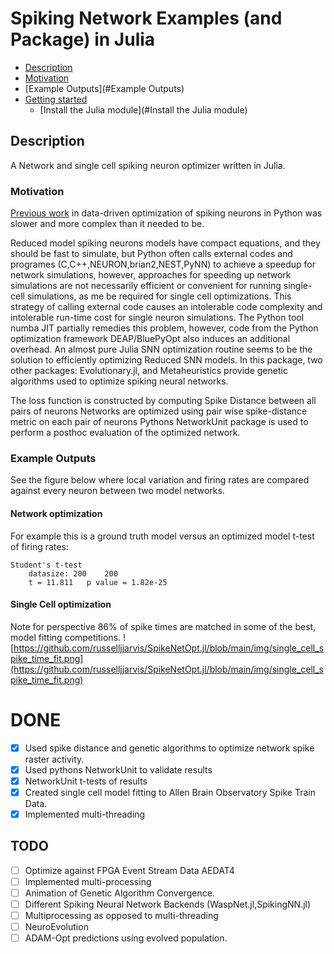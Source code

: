 
# Spiking Network Examples (and Package) in Julia
- [Description](#Description)
- [Motivation](#Motivation)
- [Example Outputs](#Example Outputs)
- [Getting started](#getting-started)
  - [Install the Julia module](#Install the Julia module)

## Description
A Network and single cell spiking neuron optimizer written in Julia.
### Motivation
[Previous work](https://github.com/russelljjarvis/BluePyOpt/blob/neuronunit_reduced_cells/examples/neuronunit/OptimizationMulitSpikingIzhikevichModel.ipynb) in data-driven optimization of spiking neurons in Python was slower and more complex than it needed to be. 

Reduced model spiking neurons models have compact equations, and they should be fast to simulate, but Python often calls external codes and programes (C,C++,NEURON,brian2,NEST,PyNN) to achieve a speedup for network simulations, however, approaches for speeding up network simulations are not necessarily efficient or convenient for running single-cell simulations, as me be required for single cell optimizations.  This strategy of calling external code causes an intolerable code complexity and intolerable run-time cost for single neuron simulations. The Python tool numba JIT partially remedies this problem, however, code from the Python optimization framework DEAP/BluePyOpt also induces an additional overhead. An almost pure Julia SNN optimization routine seems to be the solution to efficiently optimizing Reduced SNN models. In this package, two other packages: Evolutionary.jl, and Metaheuristics provide genetic algorithms used to optimize spiking neural networks.
 
The loss function is constructed by computing Spike Distance between all pairs of neurons
Networks are optimized using pair wise spike-distance metric on each pair of neurons
Pythons NetworkUnit package is used to perform a posthoc evaluation of the optimized network.


### Example Outputs
See the figure below where local variation and firing rates are compared against every neuron between two model networks.

#### Network optimization
For example this is a ground truth model versus an optimized model t-test of firing rates:
```
Student's t-test
	datasize: 200 	 200
	t = 11.811 	 p value = 1.82e-25
```
#### Single Cell optimization
Note for perspective 86% of spike times are matched in some of the best, model fitting competitions.
![https://github.com/russelljjarvis/SpikeNetOpt.jl/blob/main/img/single_cell_spike_time_fit.png](https://github.com/russelljjarvis/SpikeNetOpt.jl/blob/main/img/single_cell_spike_time_fit.png)



# DONE

- [x] Used spike distance and genetic algorithms to optimize network spike raster activity.
- [x] Used pythons NetworkUnit to validate results
- [x] NetworkUnit t-tests of results
- [x] Created single cell model fitting to Allen Brain Observatory Spike Train Data.
- [x] Implemented multi-threading
## TODO
- [ ] Optimize against FPGA Event Stream Data AEDAT4
- [ ] Implemented multi-processing
- [ ] Animation of Genetic Algorithm Convergence.
- [ ] Different Spiking Neural Network Backends (WaspNet.jl,SpikingNN.jl)
- [ ] Multiprocessing as opposed to multi-threading
- [ ] NeuroEvolution
- [ ] ADAM-Opt predictions using evolved population.
